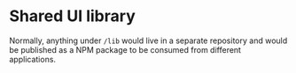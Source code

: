 # Shared UI library

Normally, anything under `/lib` would live in a separate repository and would be published as a NPM package to be consumed from different applications.
